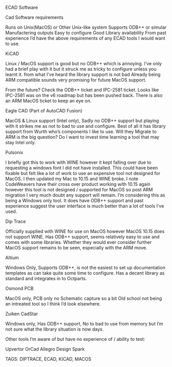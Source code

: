 ECAD Software

Cad Software requirements

Runs on Unix(MacOS) or Other Unix-like system
Supports ODB++ or simular Manufactering outputs
Easy to configure
Good Library availability
From past experience I’d have the above requirements of any ECAD tools I would want to use.

KiCAD

Linux / MacOS support is good but no ODB++ which is annoying. I’ve only had a brief play with it but it struck me as tricky to configure unless you learnt it. from what I’ve heard the library support is not bad Already being ARM compatible sounds very promising for future MacOS support.

From the future? Check the ODB++ ticket and IPC-2581 ticket. Looks like IPC-2581 was on the v6 roadmap but has been pushed back. There is also an ARM MacOS ticket to keep an eye on.

Eagle CAD (Part of AutoCAD Fusion)

MacOS & Linux support (Intel only), Sadly no ODB++ support but playing with it strikes me as not to bad to use and configure. Best of all it has library support from Wurth who’s components I like to use. Will they Migrate to ARM is the big question? Do I want to invest time learning a tool that may stay Intel only.

Pulsonix

I briefly got this to work with WINE however it kept falling over due to requesting a windows font I did not have installed. This could have been fixable but felt like a lot of work to use an expensive tool not designed for MacOS. I then updated my Mac to 10.15 and WINE broke. I note CodeWeavers have their cross over product working with 10.15 again however this tool is not designed / supported for MacOS so post ARM migration I very much doubt any support will remain. I’m considering this as being a Windows only tool. It does have ODB++ support and past experience suggest the user interface is much better than a lot of tools I’ve used.

Dip Trace

Officially supplied with WINE for use on MacOS however MacOS 10.15 does not support WINE. Has ODB++ support, seems relatively easy to use and comes with some libraries. Whether they would ever consider further MacOS support remains to be seen, especially with the ARM move.

Altium

Windows Only, Supports ODB++, is not the easiest to set up documentation templates as can take quite some time to configure. Has a decent library as standard and integrates in to Octparts.

Osmond PCB

MacOS only, PCB only no Schematic capture so a bit Old school not being an intreated tool so I think I’d look elsewhere.

Zuiken CadStar

Windows only, Has ODB++ support, No to bad to use from memory but I’m not sure what the library situation is now days.

Other tools I’m aware of but have no experience of / ability to test:

Upvertor
OrCad
Allegro
Design Spark


TAGS: DIPTRACE, ECAD, KICAD, MACOS